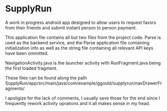 # SupplyRun
A work in progress android app designed to allow users to request favors from their friends and submit instant person to person payment.

This application file contains all but two files from the project code.  Parse is used as the backend service, and the Parse application 
file containing initialization info as well as the string file containing all relevant API keys have been ommitted.  

NavigationActivity.java is the launcher activity with RunFragment.java being the first loaded fragment.

These files can be found along the path
SupplyRun/app/src/main/java/com/example/ggould/supplyrun/navDrawerFragments/

I apoligize for the lack of comments, I usually save those for the end since I frequently rework activity oprations and it all makes 
sense in my head.
